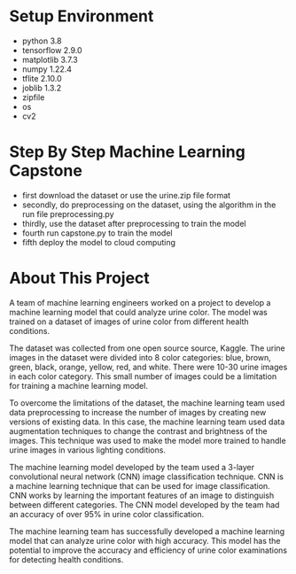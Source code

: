 # Setup Environment

- python 3.8
- tensorflow 2.9.0
- matplotlib 3.7.3
- numpy 1.22.4
- tflite 2.10.0
- joblib 1.3.2
- zipfile
- os
- cv2

# Step By Step Machine Learning Capstone

- first download the dataset or use the urine.zip file format
- secondly, do preprocessing on the dataset, using the algorithm in the run file preprocessing.py
- thirdly, use the dataset after preprocessing to train the model
- fourth run capstone.py to train the model
- fifth deploy the model to cloud computing

# About This Project
A team of machine learning engineers worked on a project to develop a machine learning model that could analyze urine color. The model was trained on a dataset of images of urine color from different health conditions. 

The dataset was collected from one open source source, Kaggle. The urine images in the dataset were divided into 8 color categories: blue, brown, green, black, orange, yellow, red, and white. There were 10-30 urine images in each color category. This small number of images could be a limitation for training a machine learning model.

To overcome the limitations of the dataset, the machine learning team used data preprocessing to increase the number of images by creating new versions of existing data. In this case, the machine learning team used data augmentation techniques to change the contrast and brightness of the images. This technique was used to make the model more trained to handle urine images in various lighting conditions.

The machine learning model developed by the team used a 3-layer convolutional neural network (CNN) image classification technique. CNN is a machine learning technique that can be used for image classification. CNN works by learning the important features of an image to distinguish between different categories. The CNN model developed by the team had an accuracy of over 95% in urine color classification.

The machine learning team has successfully developed a machine learning model that can analyze urine color with high accuracy. This model has the potential to improve the accuracy and efficiency of urine color examinations for detecting health conditions.
